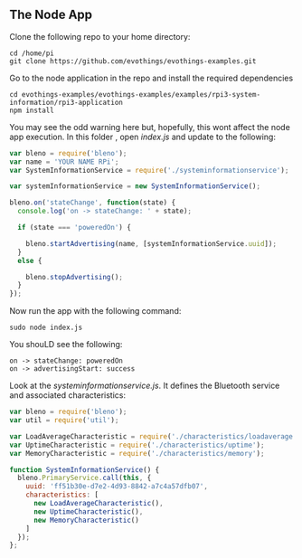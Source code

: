 ## The Node App

Clone the following repo to your home directory:
```
cd /home/pi
git clone https://github.com/evothings/evothings-examples.git
```
Go to the node application in the repo and install the required dependencies
```
cd evothings-examples/evothings-examples/examples/rpi3-system-information/rpi3-application
npm install
```
You may see the odd warning here but, hopefully, this wont affect the node app execution.
In this folder , open *index.js* and update to the following:
```javascript
var bleno = require('bleno');
var name = 'YOUR NAME RPi';
var SystemInformationService = require('./systeminformationservice');

var systemInformationService = new SystemInformationService();

bleno.on('stateChange', function(state) {
  console.log('on -> stateChange: ' + state);

  if (state === 'poweredOn') {

    bleno.startAdvertising(name, [systemInformationService.uuid]);
  }
  else {

    bleno.stopAdvertising();
  }
});

```
Now run the app with the following command:
```
sudo node index.js
```
You shouLD see the following:
```
on -> stateChange: poweredOn
on -> advertisingStart: success
```

Look at the *systeminformationservice.js*. It defines the Bluetooth service and associated characteristics:
```javascript
var bleno = require('bleno');
var util = require('util');

var LoadAverageCharacteristic = require('./characteristics/loadaverage');
var UptimeCharacteristic = require('./characteristics/uptime');
var MemoryCharacteristic = require('./characteristics/memory');

function SystemInformationService() {
  bleno.PrimaryService.call(this, {
    uuid: 'ff51b30e-d7e2-4d93-8842-a7c4a57dfb07',
    characteristics: [
      new LoadAverageCharacteristic(),
      new UptimeCharacteristic(),
      new MemoryCharacteristic()
    ]
  });
};
```	

